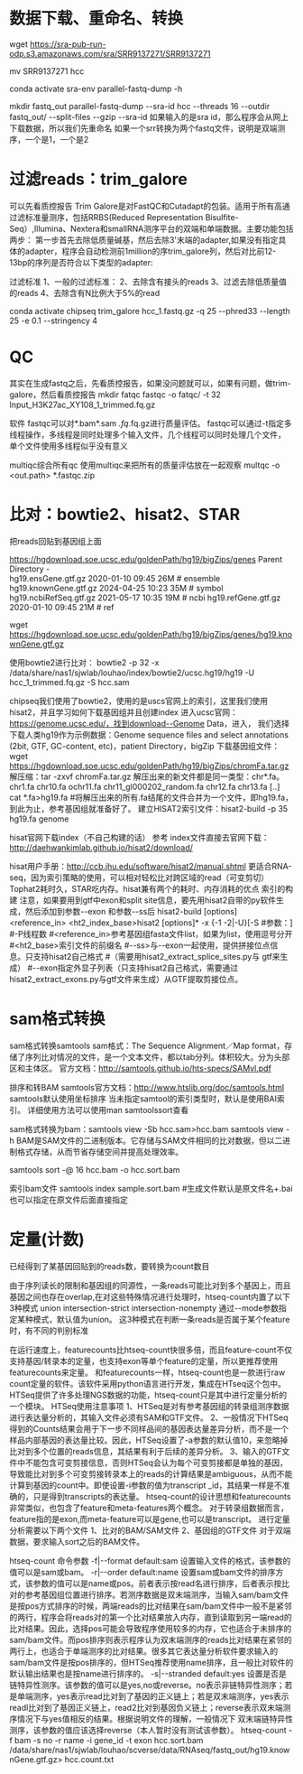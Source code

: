 # 数据下载、重命名、转换

wget https://sra-pub-run-odp.s3.amazonaws.com/sra/SRR9137271/SRR9137271

mv SRR9137271 hcc

conda activate sra-env
parallel-fastq-dump -h

mkdir fastq_out
parallel-fastq-dump --sra-id hcc --threads 16  --outdir fastq_out/ --split-files --gzip
--sra-id 如果输入的是sra id，那么程序会从网上下载数据，所以我们先重命名
如果一个srr转换为两个fastq文件，说明是双端测序，一个是1，一个是2



# 过滤reads：trim_galore
可以先看质控报告
Trim Galore是对FastQC和Cutadapt的包装。适用于所有高通过滤标准量测序，包括RRBS(Reduced Representation Bisulfite-Seq）,Illumina、Nextera和smallRNA测序平台的双端和单端数据。主要功能包括两步：
第一步首先去除低质量碱基，然后去除3'末端的adapter,如果没有指定具体的adapter，程序会自动检测前1million的序trim_galore列，然后对比前12-13bp的序列是否符合以下类型的adapter:

过滤标准
1、一般的过滤标准：
2、去除含有接头的reads
3、过滤去除低质量值的reads
4、去除含有N比例大于5%的read

conda activate chipseq
trim_galore hcc_1.fastq.gz  -q 25 --phred33 --length 25 -e 0.1 --stringency 4


# QC

其实在生成fastq之后，先看质控报告，如果没问题就可以，如果有问题，做trim-galore，然后看质控报告
mkdir fatqc
fastqc -o fatqc/ -t 32 Input_H3K27ac_XY108_1_trimmed.fq.gz

软件
fastqc可以对*.bam*.sam *.fq*.fq.gz进行质量评估。
fastqc可以通过-t指定多线程操作，多线程是同时处理多个输入文件，几个线程可以同时处理几个文件，
单个文件使用多线程似乎没有意义

multiqc综合所有qc
使用multiqc来把所有的质量评估放在一起观察
multqc -o <out.path> *.fastqc.zip

# 比对：bowtie2、hisat2、STAR

把reads回贴到基因组上面

https://hgdownload.soe.ucsc.edu/goldenPath/hg19/bigZips/genes
    Parent Directory                               -   
    hg19.ensGene.gtf.gz       2020-01-10 09:45   26M  # ensemble
    hg19.knownGene.gtf.gz     2024-04-25 10:23   35M  # symbol
    hg19.ncbiRefSeq.gtf.gz    2021-05-17 10:35   19M  # ncbi
    hg19.refGene.gtf.gz       2020-01-10 09:45   21M  # ref


wget https://hgdownload.soe.ucsc.edu/goldenPath/hg19/bigZips/genes/hg19.knownGene.gtf.gz


使用bowtie2进行比对：
bowtie2 -p 32 -x /data/share/nas1/sjwlab/louhao/index/bowtie2/ucsc.hg19/hg19 -U hcc_1_trimmed.fq.gz -S hcc.sam




chipseq我们使用了bowtie2，使用的是uscs官网上的索引，这里我们使用hisat2，并且学习如何下载基因组并且创建index
进入ucsc官网：https://genome.ucsc.edu/，找到download--Genome Data，进入，
我们选择下载人类hg19作为示例数据：Genome sequence files and select annotations (2bit, GTF, GC-content, etc)，patient Directory，bigZip
下载基因组文件：wget https://hgdownload.soe.ucsc.edu/goldenPath/hg19/bigZips/chromFa.tar.gz
解压缩：tar -zxvf chromFa.tar.gz
解压出来的新文件都是同一类型：chr*.fa。
chr1.fa
chr10.fa
ochr11.fa
chr11_gl000202_random.fa
chr12.fa
chr13.fa
[..]
cat *.fa>hg19.fa #将解压出来的所有.fa结尾的文件合并为一个文件，即hg19.fa，到此为止，参考基因组就准备好了。
建立HISAT2索引文件：hisat2-build -p 35 hg19.fa genome


hisat官网下载index（不自己构建的话）
参考
index文件直接去官网下载：http://daehwankimlab.github.io/hisat2/download/


hisat用户手册：http://ccb.jhu.edu/software/hisat2/manual.shtml
更适合RNA-seq，因为索引策略的使用，可以相对轻松比对跨区域的read（可变剪切）
Tophat2耗时久，STAR吃内存。hisat兼有两个的耗时、内存消耗的优点
索引的构建
注意，如果要用到gtf中exon和split site信息，要先用hisat2自带的py软件生成，然后添加到参数--exon 和参数--ss后
hisat2-build [options]<reference_in> <ht2_index_base>hisat2 [options]* -x <ht2-idx> {-1 <m1> -2<m2>|-U<r>}[-S
#参数：<sam>]
#-P线程数
#<reference_in>参考基因组fasta文件list，如果为list，使用逗号分开
#<ht2_base>索引文件的前缀名
#--ss>与--exon一起使用，提供拼接位点信息。只支持hisat2自己格式
#（需要用hisat2_extract_splice_sites.py与 gtf来生成）
#--exon指定外显子列表（只支持hisat2自己格式，需要通过
hisat2_extract_exons.py与gtf文件来生成）从GTF提取剪接位点。

# sam格式转换

sam格式转换samtools
sam格式：The Sequence Alignment／Map format，存储了序列比对情况的文件，是一个文本文件，都以tab分列。体积较大。分为头部区和主体区。
官方文档：http://samtools.github.io/hts-specs/SAMvl.pdf

排序和转BAM
samtools官方文档：http://www.htslib.org/doc/samtools.html
samtools默认使用坐标排序
当未指定samtool的索引类型时，默认是使用BAI索引。
详细使用方法可以使用man samtoolssort查看

sam格式转换为bam：samtools view -Sb hcc.sam>hcc.bam
samtools view -h
BAM是SAM文件的二进制版本。它存储与SAM文件相同的比对数据，但以二进制格式存储，从而节省存储空间并提高处理效率。

samtools sort -@ 16 hcc.bam -o hcc.sort.bam

索引bam文件 
samtools index sample.sort.bam #生成文件默认是原文件名+.bai也可以指定在原文件后面直接指定

# 定量(计数)

已经得到了某基因回贴到的reads数，要转换为count数目

由于序列读长的限制和基因组的同源性，一条reads可能比对到多个基因上，而且基因之间也存在overlap,在对这些特殊情况进行处理时，htseq-count内置了以下3种模式
union
intersection-strict
intersection-nonempty
通过--mode参数指定某种模式，默认值为union。
这3种模式在判断一条reads是否属于某个feature时，有不同的判别标准

在运行速度上，featurecounts比htseq-count快很多倍，而且feature-count不仅支持基因/转录本的定量，也支持exon等单个feature的定量，所以更推荐使用featurecounts来定量。
和featurecounts一样，htseq-count也是一款进行raw count定量的软件。该软件采用python语言进行开发，集成在HTseq这个包中。
HTSeq提供了许多处理NGS数据的功能，htseq-count只是其中进行定量分析的一个模块。
HTSeq使用注意事项
1、HTSeq是对有参考基因组的转录组测序数据进行表达量分析的，其输入文件必须有SAM和GTF文件。
2、一般情况下HTSeq得到的Counts结果会用于下一步不同样品间的基因表达量差异分析，而不是一个样品内部基因的表达量比较。因此，HTSeq设置了-a参数的默认值10，来忽略掉比对到多个位置的reads信息，其结果有利于后续的差异分析。
3、输入的GTF文件中不能包含可变剪接信息，否则HTSeq会认为每个可变剪接都是单独的基因，导致能比对到多个可变剪接转录本上的reads的计算结果是ambiguous，从而不能计算到基因的count中。即使设置-i参数的值为transcript _id，其结果一样是不准确的，只是得到transcripts的表达量。
htseq-count的设计思想和featurecounts非常类似，也包含了feature和meta-features两个概念。
对于转录组数据而言，feature指的是exon,而meta-feature可以是gene,也可以是transcript。
进行定量分析需要以下两个文件
1、比对的BAM/SAM文件
2、基因组的GTF文件
对于双端数据，要求输入sort之后的BAM文件。



htseq-count 命令参数
-f|--format default:sam 设置输入文件的格式，该参数的值可以是sam或bam。
-r|--order default:name 设置sam或bam文件的排序方式，该参数的值可以是name或pos。前者表示按read名进行排序，后者表示按比对的参考基因组位置进行排序。若测序数据是双末端测序，当输入sam/bam文件是按pos方式排序的时候，两端reads的比对结果在sam/bam文件中一般不是紧邻的两行，程序会将reads对的第一个比对结果放入内存，直到读取到另一端read的比对结果。因此，选择pos可能会导致程序使用较多的内存，它也适合于未排序的sam/bam文件。而pos排序则表示程序认为双末端测序的reads比对结果在紧邻的两行上，也适合于单端测序的比对结果。很多其它表达量分析软件要求输入的sam/bam文件是按pos排序的，但HTSeq推荐使用name排序，且一般比对软件的默认输出结果也是按name进行排序的。
-s|--stranded default:yes 设置是否是链特异性测序。该参数的值可以是yes,no或reverse。no表示非链特异性测序；若是单端测序，yes表示read比对到了基因的正义链上；若是双末端测序，yes表示readl比对到了基因正义链上，read2比对到基因负义链上；reverse表示双末端测序情况下与yes值相反的结果。根据说明文件的理解，一般情况下
双末端链特异性测序，该参数的值应该选择reverse（本人暂时没有测试该参数）。
htseq-count -f bam -s no -r name -i gene_id -t exon hcc.sort.bam /data/share/nas1/sjwlab/louhao/scverse/data/RNAseq/fastq_out/hg19.knownGene.gtf.gz> hcc.count.txt

